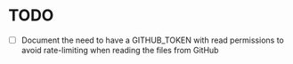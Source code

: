 # TODO

- [ ] Document the need to have a GITHUB_TOKEN with read permissions to avoid rate-limiting when reading the files from GitHub
